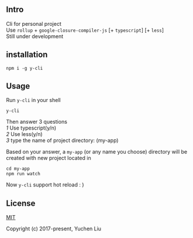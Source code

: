 ## Intro
Cli for personal project<br>
Use `rollup` + `google-closure-compiler-js` [+ `typescript`] [+ `less`] <br>
Still under development

## installation
```shell
npm i -g y-cli
```

## Usage
Run `y-cli` in your shell
```shell
y-cli
```
Then answer 3 questions<br>
*1* Use typescript(y/n)<br>
*2* Use less(y/n)<br>
*3* type the name of project directory: (my-app)<br>

Based on your answer, a `my-app` (or any name you choose) directory will be created with new project located in

```shell
cd my-app
npm run watch
```
Now `y-cli` support hot reload : )

## License

[MIT](http://opensource.org/licenses/MIT)

Copyright (c) 2017-present, Yuchen Liu